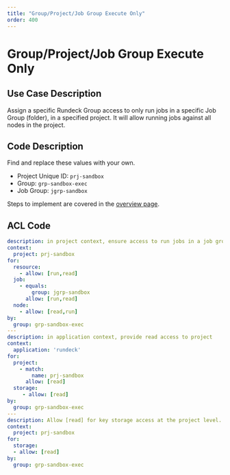 ```yaml
---
title: "Group/Project/Job Group Execute Only"
order: 400
---
```


# Group/Project/Job Group Execute Only

## Use Case Description

Assign a specific Rundeck Group access to only run jobs in a specific Job Group (folder), in a specified project.  It will allow running jobs against all nodes in the project.

## Code Description
Find and replace these values with your own.
- Project Unique ID: `prj-sandbox`
- Group: `grp-sandbox-exec`
- Job Group: `jgrp-sandbox`

Steps to implement are covered in the [overview page](index.md).

## ACL Code

``` yaml
description: in project context, ensure access to run jobs in a job group with any node
context:
  project: prj-sandbox
for:
  resource:
    - allow: [run,read]
  job:
    - equals:
        group: jgrp-sandbox
      allow: [run,read]
  node:
    - allow: [read,run]
by:
  group: grp-sandbox-exec 
---
description: in application context, provide read access to project
context:
  application: 'rundeck'
for:
  project:
    - match:
        name: prj-sandbox
      allow: [read]
  storage:
     - allow: [read]
by:
  group: grp-sandbox-exec
---
description: Allow [read] for key storage access at the project level.  If accessing keys outside the project context, you'll need a comparable system-level rule.
context:
  project: prj-sandbox
for:
  storage:
  - allow: [read]
by:
  group: grp-sandbox-exec
```